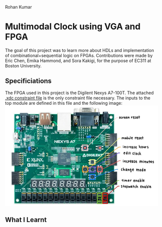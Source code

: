 Rohan Kumar
# Multimodal Clock using VGA and FPGA

  The goal of this project was to learn more about HDLs and implementation of combinational+sequential logic on FPGAs. Contributions were made by Eric Chen, Emika Hammond, and Sora Kakigi, for the purpose of EC311 at Boston University.

## Specificiations
The FPGA used in this project is the Digilent Nexys A7-100T. The attached [.xdc constraint file](/Nexys4DDR_Master.xdc) is the only constraint file necessary. The inputs to the top module are defined in this file and the following image:
![instructions](/resources/nexys.jpg)



## What I Learnt
